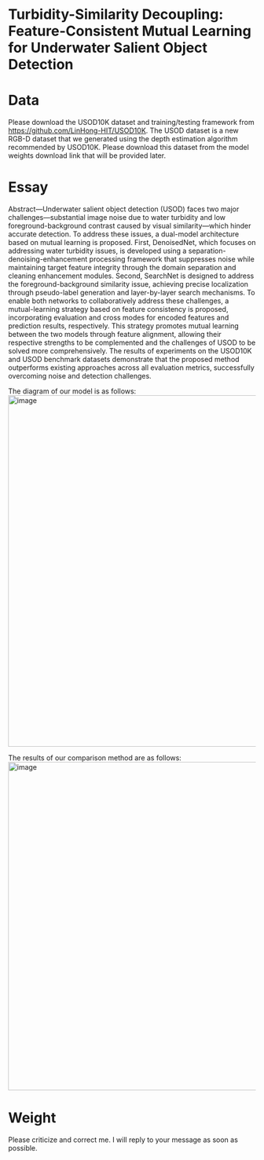 # Turbidity-Similarity Decoupling: Feature-Consistent Mutual Learning for Underwater Salient Object Detection
# Data
Please download the USOD10K dataset and training/testing framework from https://github.com/LinHong-HIT/USOD10K.
The USOD dataset is a new RGB-D dataset that we generated using the depth estimation algorithm recommended by USOD10K. Please download this dataset from the model weights download link that will be provided later.

# Essay
Abstract—Underwater salient object detection (USOD) faces two major challenges—substantial image noise due to water turbidity and low foreground-background contrast caused by visual similarity—which hinder accurate detection. To address these issues, a dual-model architecture based on mutual learning is proposed. First, DenoisedNet, which focuses on addressing water turbidity issues, is developed using a separation-denoising-enhancement processing framework that suppresses noise while maintaining target feature integrity through the domain separation and cleaning enhancement modules. Second, SearchNet is designed to address the foreground-background similarity issue, achieving precise localization through pseudo-label generation and layer-by-layer search mechanisms. To enable both networks to collaboratively address these challenges, a mutual-learning strategy based on feature consistency is proposed, incorporating evaluation and cross modes for encoded features and prediction results, respectively. This strategy promotes mutual learning between the two models through feature alignment, allowing their respective strengths to be complemented and the challenges of USOD to be solved more comprehensively. The results of experiments on the USOD10K and USOD benchmark datasets demonstrate that the proposed method outperforms existing approaches across all evaluation metrics, successfully overcoming noise and detection challenges.

The diagram of our model is as follows:
<img width="753" height="716" alt="image" src="https://github.com/user-attachments/assets/06b455c3-998a-44f5-ba1f-803e3bacab7b" />

The results of our comparison method are as follows:
<img width="847" height="669" alt="image" src="https://github.com/user-attachments/assets/fffb92ca-d461-4230-9e74-39064a89ce8d" />

# Weight
Please criticize and correct me. I will reply to your message as soon as possible.

